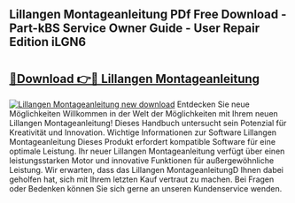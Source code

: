 ## Lillangen Montageanleitung PDf Free Download - Part-kBS Service Owner Guide - User Repair Edition iLGN6

# <h2><a href="http://df8ibvc.blite.top/?on=Lillangen+Montageanleitung">🔗Download 👉🔴 Lillangen Montageanleitung</a></h2>

[![Lillangen Montageanleitung new download](https://i.imgur.com/lujVjoI.png)](http://df8ibvc.blite.top/?on=Lillangen+Montageanleitung)
Entdecken Sie neue Möglichkeiten Willkommen in der Welt der Möglichkeiten mit Ihrem neuen Lillangen Montageanleitung! Dieses Handbuch untersucht sein Potenzial für Kreativität und Innovation. Wichtige Informationen zur Software Lillangen Montageanleitung Dieses Produkt erfordert kompatible Software für eine optimale Leistung. Ihr neuer Lillangen Montageanleitung verfügt über einen leistungsstarken Motor und innovative Funktionen für außergewöhnliche Leistung. Wir erwarten, dass das Lillangen MontageanleitungD Ihnen dabei geholfen hat, sich mit Ihrem letzten Kauf vertraut zu machen. Bei Fragen oder Bedenken können Sie sich gerne an unseren Kundenservice wenden.
